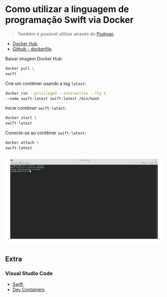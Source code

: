 # Como utilizar a linguagem de programação Swift via Docker

> Também é possivel utilizar através do [Podman](https://podman.io/).

- [Docker Hub](https://hub.docker.com/_/swift).
- [Github - dockerfile](https://github.com/swiftlang/swift-docker/tree/main).

Baixar imagem Docker Hub:

```bash
docker pull \
swift
```

Crie um contêiner usando a tag `latest`:

```bash
docker run --privileged --interactive --tty \
--name swift-latest swift:latest /bin/bash
```

Inicie contêiner `swift-latest`:

```bash
docker start \
swift-latest
```

Conecte-se ao contêiner `swift-latest`:

```bash
docker attach \
swift-latest
```

![Swift Docker](../images/swift-docker.webp)

## Extra

### Visual Studio Code

- [Swift](https://marketplace.visualstudio.com/items?itemName=swiftlang.swift-vscode).
- [Dev Containers](https://marketplace.visualstudio.com/items?itemName=ms-vscode-remote.remote-containers).